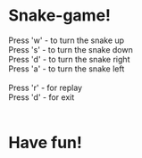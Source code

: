 # Snake-game!

Press 'w' - to turn the snake up<br />
Press 's' - to turn the snake down<br />
Press 'd' - to turn the snake right<br />
Press 'a' - to turn the snake left<br /><br />
Press 'r' - for replay<br />
Press 'd' - for exit<br /><br />

# Have fun!

